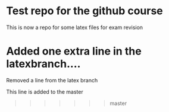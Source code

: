 # Test repo for the github course

This is now a repo for some latex files for exam revision

Added one extra line in the latexbranch....
=======
Removed a line from the latex branch

This line is added to the master
>>>>>>> master
